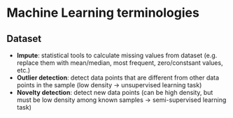# Machine Learning terminologies

## Dataset
- **Impute**:  statistical tools to calculate missing values from dataset (e.g. replace them with mean/median, most frequent, zero/constsant values, etc.)
- **Outlier detection**: detect data points that are different from other data points in the sample (low density -> unsupervised learning task)
- **Novelty detection**: detect new data points (can be high density, but must be low density among known samples -> semi-supervised learning task)